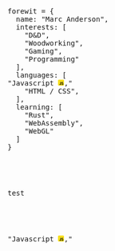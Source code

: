 <pre lang="javascript">

forewit = {
  name: "Marc Anderson",
  interests: [
    "D&D",
    "Woodworking",
    "Gaming",
    "Programming"
  ],
  languages: [
<span>"Javascript <img height="12" width="12" src="js.png" />,"</span>
    "HTML / CSS",
  ],
  learning: [
    "Rust",
    "WebAssembly",
    "WebGL"
  ]
}

<pre>
<span>
  <pre lang="javascript">test</pre>
</span>
<pre><span>"Javascript <img height="12" width="12" src="js.png" />,"</span></pre>
</pre>